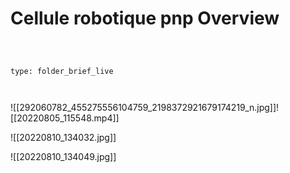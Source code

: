 # Cellule robotique pnp Overview

 

```ccard

type: folder_brief_live

```

 

![[292060782_455275556104759_2198372921679174219_n.jpg]]![[20220805_115548.mp4]]



![[20220810_134032.jpg]]

![[20220810_134049.jpg]]

